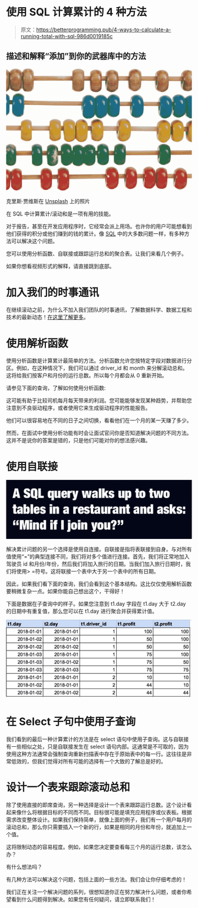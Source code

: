 # 使用 SQL 计算累计的 4 种方法

> 原文：<https://betterprogramming.pub/4-ways-to-calculate-a-running-total-with-sql-986d0019185c>

## 描述和解释“添加”到你的武器库中的方法

![](img/5fba0dde450878ac27860a32382a956f.png)

克里斯·贾维斯在 [Unsplash](https://unsplash.com/search/photos/addition?utm_source=unsplash&utm_medium=referral&utm_content=creditCopyText) 上的照片

在 SQL 中计算累计/滚动和是一项有用的技能。

对于报告，甚至在开发应用程序时，它经常会派上用场。也许你的用户可能想看到他们获得的积分或他们赚到的钱的累计。像 [SQL](https://www.theseattledataguy.com/how-to-write-better-sql-advanced-sql-episode-1/) 中的大多数问题一样，有多种方法可以解决这个问题。

您可以使用分析函数、自联接或跟踪运行总和的聚合表。让我们来看几个例子。

如果你想看视频形式的解释，请直接跳到底部。

# 加入我们的时事通讯

在继续滚动之前，为什么不加入我们团队的时事通讯，了解数据科学、数据工程和技术的最新动态！[在这里了解更多](https://seattledataguy.substack.com/)。

# 使用解析函数

使用分析函数是计算累计最简单的方法。分析函数允许您按特定字段对数据进行分区。例如，在这种情况下，我们可以通过 driver_id 和 month 来分解滚动总和。这将给我们按客户和月份的运行总数。所以每个月都会从 0 重新开始。

请参见下面的查询，了解如何使用分析函数:

这可能有助于比较司机每月每天带来的利润。您可能能够发现某种趋势，并帮助您注意到不良驱动程序，或者使用它来生成驱动程序的性能报告。

他们可以很容易地在不同的日子之间切换，看看他们在一个月的某一天赚了多少。

然而，在面试中使用分析功能有时会让面试官问你是否知道解决问题的不同方法。这并不是说你的答案是错的，只是他们可能对你的想法感兴趣。

# 使用自联接

![](img/82728fa33c383a08a345d0e6969f95b0.png)

解决累计问题的另一个选择是使用自连接。自联接是指将表联接到自身。与对所有值使用“=”的典型连接不同，我们将对多个值进行连接。首先，我们将正常地加入驾驶员 id 和月份/年份，然后我们将加入旅行的日期。当我们加入旅行日期时，我们将使用> =符号。这将联接一个表中大于另一个表中的所有日期。

因此，如果我们看下面的查询，我们会看到这个基本结构。这比仅仅使用解析函数要稍微复杂一点。如果你能自己想出这个，干得好！

下面是数据在子查询中的样子。如果您注意到 t1.day 字段在 t1.day 大于 t2.day 的日期中有重复值，那么您可以在 t1.day 进行聚合并获得累计值。

![](img/be0254d2f18510145d3a45eb2c4c20d3.png)

# 在 Select 子句中使用子查询

我们看到的最后一种计算累计的方法是在 select 语句中使用子查询。这与自联接有一些相似之处，只是自联接发生在 select 语句内部。这通常是不可取的，因为使用这种方法通常会强制查询重新扫描表中存在于原始表中的每一行。这往往是非常低效的，但我们觉得对所有可能的选择有一个大致的了解总是好的。

# 设计一个表来跟踪滚动总和

除了使用直接的即席查询，另一种选择是设计一个表来跟踪运行总数。这个设计看起来像什么将根据目标的不同而不同。目标很可能是填充应用程序或仪表板。根据需求改变整体设计。如果我们保持简单，就像上面的例子，我们有一个用户每月的滚动总和，那么你只需要插入一个新的行，如果是相同的月份和年份，就追加上一个值。

这将限制动态的容易程度。例如，如果您决定要查看每三个月的运行总数，该怎么办？

有什么想法吗？

有几种方法可以解决这个问题，包括上面的一些方法。我们会让你仔细考虑的！

我们正在关注一个解决问题的系列，很想知道你正在努力解决什么问题，或者你希望看到什么问题得到解决。如果您有任何疑问，请立即联系我们！